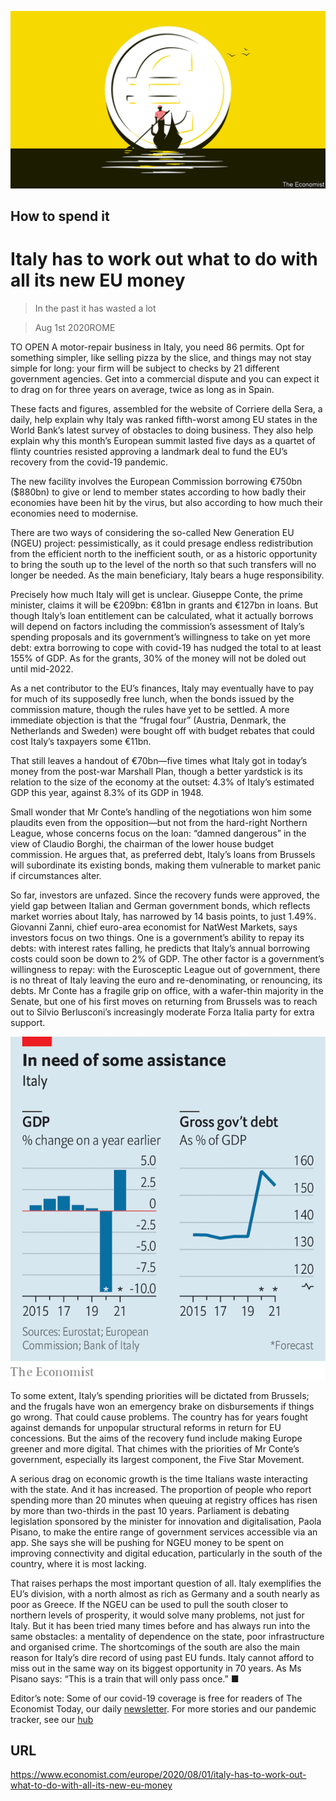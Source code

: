 ![](./images/20200801_EUD001_0.jpg)

## How to spend it

# Italy has to work out what to do with all its new EU money

> In the past it has wasted a lot

> Aug 1st 2020ROME

TO OPEN A motor-repair business in Italy, you need 86 permits. Opt for something simpler, like selling pizza by the slice, and things may not stay simple for long: your firm will be subject to checks by 21 different government agencies. Get into a commercial dispute and you can expect it to drag on for three years on average, twice as long as in Spain.

These facts and figures, assembled for the website of Corriere della Sera, a daily, help explain why Italy was ranked fifth-worst among EU states in the World Bank’s latest survey of obstacles to doing business. They also help explain why this month’s European summit lasted five days as a quartet of flinty countries resisted approving a landmark deal to fund the EU’s recovery from the covid-19 pandemic.

The new facility involves the European Commission borrowing €750bn ($880bn) to give or lend to member states according to how badly their economies have been hit by the virus, but also according to how much their economies need to modernise.

There are two ways of considering the so-called New Generation EU (NGEU) project: pessimistically, as it could presage endless redistribution from the efficient north to the inefficient south, or as a historic opportunity to bring the south up to the level of the north so that such transfers will no longer be needed. As the main beneficiary, Italy bears a huge responsibility.

Precisely how much Italy will get is unclear. Giuseppe Conte, the prime minister, claims it will be €209bn: €81bn in grants and €127bn in loans. But though Italy’s loan entitlement can be calculated, what it actually borrows will depend on factors including the commission’s assessment of Italy’s spending proposals and its government’s willingness to take on yet more debt: extra borrowing to cope with covid-19 has nudged the total to at least 155% of GDP. As for the grants, 30% of the money will not be doled out until mid-2022.

As a net contributor to the EU’s finances, Italy may eventually have to pay for much of its supposedly free lunch, when the bonds issued by the commission mature, though the rules have yet to be settled. A more immediate objection is that the “frugal four” (Austria, Denmark, the Netherlands and Sweden) were bought off with budget rebates that could cost Italy’s taxpayers some €11bn.

That still leaves a handout of €70bn—five times what Italy got in today’s money from the post-war Marshall Plan, though a better yardstick is its relation to the size of the economy at the outset: 4.3% of Italy’s estimated GDP this year, against 8.3% of its GDP in 1948.

Small wonder that Mr Conte’s handling of the negotiations won him some plaudits even from the opposition—but not from the hard-right Northern League, whose concerns focus on the loan: “damned dangerous” in the view of Claudio Borghi, the chairman of the lower house budget commission. He argues that, as preferred debt, Italy’s loans from Brussels will subordinate its existing bonds, making them vulnerable to market panic if circumstances alter.

So far, investors are unfazed. Since the recovery funds were approved, the yield gap between Italian and German government bonds, which reflects market worries about Italy, has narrowed by 14 basis points, to just 1.49%. Giovanni Zanni, chief euro-area economist for NatWest Markets, says investors focus on two things. One is a government’s ability to repay its debts: with interest rates falling, he predicts that Italy’s annual borrowing costs could soon be down to 2% of GDP. The other factor is a government’s willingness to repay: with the Eurosceptic League out of government, there is no threat of Italy leaving the euro and re-denominating, or renouncing, its debts. Mr Conte has a fragile grip on office, with a wafer-thin majority in the Senate, but one of his first moves on returning from Brussels was to reach out to Silvio Berlusconi’s increasingly moderate Forza Italia party for extra support.

![](./images/20200801_EUC627.png)

To some extent, Italy’s spending priorities will be dictated from Brussels; and the frugals have won an emergency brake on disbursements if things go wrong. That could cause problems. The country has for years fought against demands for unpopular structural reforms in return for EU concessions. But the aims of the recovery fund include making Europe greener and more digital. That chimes with the priorities of Mr Conte’s government, especially its largest component, the Five Star Movement.

A serious drag on economic growth is the time Italians waste interacting with the state. And it has increased. The proportion of people who report spending more than 20 minutes when queuing at registry offices has risen by more than two-thirds in the past 10 years. Parliament is debating legislation sponsored by the minister for innovation and digitalisation, Paola Pisano, to make the entire range of government services accessible via an app. She says she will be pushing for NGEU money to be spent on improving connectivity and digital education, particularly in the south of the country, where it is most lacking.

That raises perhaps the most important question of all. Italy exemplifies the EU’s division, with a north almost as rich as Germany and a south nearly as poor as Greece. If the NGEU can be used to pull the south closer to northern levels of prosperity, it would solve many problems, not just for Italy. But it has been tried many times before and has always run into the same obstacles: a mentality of dependence on the state, poor infrastructure and organised crime. The shortcomings of the south are also the main reason for Italy’s dire record of using past EU funds. Italy cannot afford to miss out in the same way on its biggest opportunity in 70 years. As Ms Pisano says: “This is a train that will only pass once.” ■

Editor’s note: Some of our covid-19 coverage is free for readers of The Economist Today, our daily [newsletter](https://www.economist.com/https://my.economist.com/user#newsletter). For more stories and our pandemic tracker, see our [hub](https://www.economist.com//news/2020/03/11/the-economists-coverage-of-the-coronavirus)

## URL

https://www.economist.com/europe/2020/08/01/italy-has-to-work-out-what-to-do-with-all-its-new-eu-money
